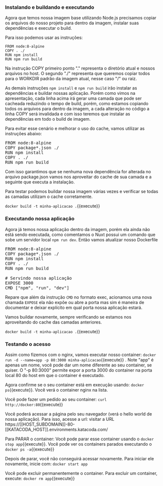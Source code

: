 
### Instalando e buildando e executando

Agora que temos nossa imagem base utilizando Node.js precisamos copiar os arquivos do nosso projeto para dentro da imagem, instalar suas dependências e executar o build.

Para isso podemos usar as instruções:

```
FROM node:8-alpine
COPY . ./
RUN npm install
RUN npm run build
```
Na instrução COPY primeiro ponto "." representa o diretório atual e nossos arquivos no host. O segundo "./" representa que queremos copiar todos para o WORKDIR padrão da imagem atual, nesse caso "/" ou raiz.

As demais instruções `npm install` e `npm run build` irão instalar as dependências e buildar nossas aplicação. Porém como vimos na apresentação, cada linha acima irá gerar uma camada que pode ser cacheada reduzindo o tempo de build, porém, como estamos copiando todos os arquivos para dentro da imagem, a cada alteração no código a linha COPY será invalidada e com isso teremos que instalar as dependências em todo o build de imagem.

Para evitar esse cenário e melhorar o uso do cache, vamos utilizar as instruções abaixo:

<pre class="file" data-filename="Dockerfile" data-target="replace">
FROM node:8-alpine
COPY package*.json ./
RUN npm install
COPY . ./
RUN npm run build
</pre>

Com isso garantimos que se nenhuma nova dependência for alterada no arquivo package.json vamos nos aproveitar do cache de sua camada e a seguinte que executa a instalação.

Para testar podemos buildar nossa imagem várias vezes e verificar se todas as camadas utilizam o cache corretamente.

`docker build -t minha-aplicacao .`{{execute}} 


### Executando nossa aplicação

Agora já temos nossa aplicação dentro da imagem, porém ela ainda não está sendo executada, como comentamos o Nuxt possui um comando que sobe um servidor local `npm run dev`. Então vamos atualizar nosso Dockerfile

<pre class="file" data-filename="Dockerfile" data-target="replace">
FROM node:8-alpine
COPY package*.json ./
RUN npm install
COPY . ./
RUN npm run build

# Servindo nossa aplicação
EXPOSE 3000
CMD ["npm", "run", "dev"]
</pre>

Repare que além da instrução `CMD` no formato exec, acionamos uma nova chamada `EXPOSE` ela não expõe ou abre a porta mas sim é maneira de documentar e deixar explícito em qual porta nossa aplicação estará.

Vamos buildar novamente, sempre verificando se estamos nos aproveitando do cache das camadas anteriores.

`docker build -t minha-aplicacao .`{{execute}} 


### Testando o acesso

Assim como fizemos com o nginx, vamos executar nosso container: `docker run -d --name=app -p 80:3000 minha-aplicacao`{{execute}} . Note "app" é apenas um nome, você pode dar um nome diferente ao seu container, se quiser. O "-p 80:3000" permite expor a porta 3000 do container na porta local 80 do host em que o container é executado.

Agora confirme se o seu container está em execução usando: `docker ps`{{execute}}. Você verá o container nginx na lista.

Você pode fazer um pedido ao seu container: `curl http://docker:80`{{execute}}

Você poderá acessar a página pelo seu navegador (verá o hello world de nossa aplicação). Para isso, acesse a url: visitar a URL https://[[HOST_SUBDOMAIN]]-80-[[KATACODA_HOST]].environments.katacoda.com/

Para PARAR o container: Você pode parar esse container usando o `docker stop app`{{execute}}. Você pode ver os containers parados executando o `docker ps -a`{{execute}}

Depois de parar, você não conseguirá acessar novamente. Para iniciar ele novamente, inicie com: `docker start app`

Você pode excluir permanentemente o container. Para excluir um container, execute: `docker rm app`{{execute}}